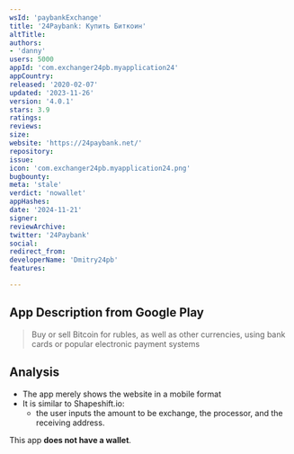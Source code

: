 ```yaml
---
wsId: 'paybankExchange'
title: '24Paybank: Купить Биткоин'
altTitle: 
authors:
- 'danny'
users: 5000
appId: 'com.exchanger24pb.myapplication24'
appCountry: 
released: '2020-02-07'
updated: '2023-11-26'
version: '4.0.1'
stars: 3.9
ratings: 
reviews: 
size: 
website: 'https://24paybank.net/'
repository: 
issue: 
icon: 'com.exchanger24pb.myapplication24.png'
bugbounty: 
meta: 'stale'
verdict: 'nowallet'
appHashes: 
date: '2024-11-21'
signer: 
reviewArchive: 
twitter: '24Paybank'
social: 
redirect_from: 
developerName: 'Dmitry24pb'
features: 

---
```


## App Description from Google Play 

> Buy or sell Bitcoin for rubles, as well as other currencies, using bank cards or popular electronic payment systems

## Analysis 

- The app merely shows the website in a mobile format 
- It is similar to Shapeshift.io: 
  - the user inputs the amount to be exchange, the processor, and the receiving address.

This app **does not have a wallet**. 